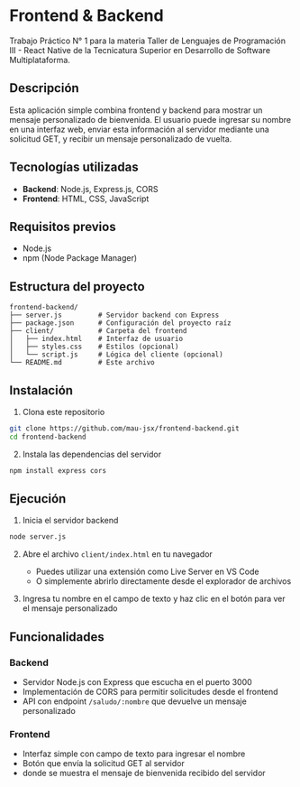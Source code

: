 # Frontend & Backend

Trabajo Práctico N° 1 para la materia Taller de Lenguajes de Programación III - React Native de la Tecnicatura Superior en Desarrollo de Software Multiplataforma.

## Descripción

Esta aplicación simple combina frontend y backend para mostrar un mensaje personalizado de bienvenida. El usuario puede ingresar su nombre en una interfaz web, enviar esta información al servidor mediante una solicitud GET, y recibir un mensaje personalizado de vuelta.

## Tecnologías utilizadas

- **Backend**: Node.js, Express.js, CORS
- **Frontend**: HTML, CSS, JavaScript

## Requisitos previos

- Node.js
- npm (Node Package Manager)

## Estructura del proyecto

```
frontend-backend/
├── server.js         # Servidor backend con Express
├── package.json      # Configuración del proyecto raíz
├── client/           # Carpeta del frontend
│   ├── index.html    # Interfaz de usuario
│   ├── styles.css    # Estilos (opcional)
│   └── script.js     # Lógica del cliente (opcional)
└── README.md         # Este archivo
```

## Instalación

1. Clona este repositorio

```bash
git clone https://github.com/mau-jsx/frontend-backend.git
cd frontend-backend
```

2. Instala las dependencias del servidor

```bash
npm install express cors
```

## Ejecución

1. Inicia el servidor backend

```bash
node server.js
```

2. Abre el archivo `client/index.html` en tu navegador

   - Puedes utilizar una extensión como Live Server en VS Code
   - O simplemente abrirlo directamente desde el explorador de archivos

3. Ingresa tu nombre en el campo de texto y haz clic en el botón para ver el mensaje personalizado

## Funcionalidades

### Backend

- Servidor Node.js con Express que escucha en el puerto 3000
- Implementación de CORS para permitir solicitudes desde el frontend
- API con endpoint `/saludo/:nombre` que devuelve un mensaje personalizado

### Frontend

- Interfaz simple con campo de texto para ingresar el nombre
- Botón que envía la solicitud GET al servidor
- donde se muestra el mensaje de bienvenida recibido del servidor
